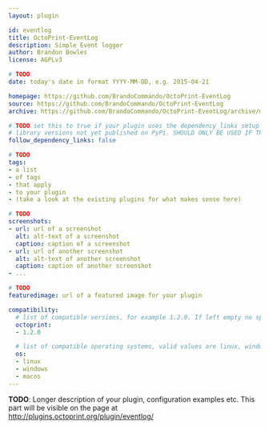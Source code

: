 ```yaml
---
layout: plugin

id: eventlog
title: OctoPrint-EventLog
description: Simple Event logger
author: Brandon Bowles
license: AGPLv3

# TODO
date: today's date in format YYYY-MM-DD, e.g. 2015-04-21

homepage: https://github.com/BrandoCommando/OctoPrint-EventLog
source: https://github.com/BrandoCommando/OctoPrint-EventLog
archive: https://github.com/BrandoCommando/OctoPrint-EventLog/archive/master.zip

# TODO set this to true if your plugin uses the dependency_links setup parameter to include
# library versions not yet published on PyPi. SHOULD ONLY BE USED IF THERE IS NO OTHER OPTION!
follow_dependency_links: false

# TODO
tags:
- a list
- of tags
- that apply
- to your plugin
- (take a look at the existing plugins for what makes sense here)

# TODO
screenshots:
- url: url of a screenshot
  alt: alt-text of a screenshot
  caption: caption of a screenshot
- url: url of another screenshot
  alt: alt-text of another screenshot
  caption: caption of another screenshot
- ...

# TODO
featuredimage: url of a featured image for your plugin

compatibility:
  # list of compatible versions, for example 1.2.0. If left empty no specific version requirement will be assumed
  octoprint:
  - 1.2.0

  # list of compatible operating systems, valid values are linux, windows, macos, leaving empty defaults to all
  os:
  - linux
  - windows
  - macos
---
```


**TODO**: Longer description of your plugin, configuration examples etc. This part will be visible on the page at
http://plugins.octoprint.org/plugin/eventlog/
